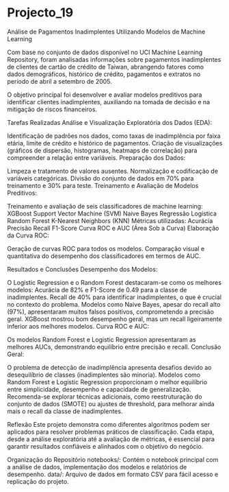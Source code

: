# Projecto_19
 
Análise de Pagamentos Inadimplentes Utilizando Modelos de Machine Learning

Com base no conjunto de dados disponível no UCI Machine Learning Repository, foram analisadas informações sobre pagamentos inadimplentes de clientes de cartão de crédito de Taiwan, abrangendo fatores como dados demográficos, histórico de crédito, pagamentos e extratos no período de abril a setembro de 2005.

O objetivo principal foi desenvolver e avaliar modelos preditivos para identificar clientes inadimplentes, auxiliando na tomada de decisão e na mitigação de riscos financeiros.

Tarefas Realizadas
Análise e Visualização Exploratória dos Dados (EDA):

Identificação de padrões nos dados, como taxas de inadimplência por faixa etária, limite de crédito e histórico de pagamentos.
Criação de visualizações (gráficos de dispersão, histogramas, heatmaps de correlação) para compreender a relação entre variáveis.
Preparação dos Dados:

Limpeza e tratamento de valores ausentes.
Normalização e codificação de variáveis categóricas.
Divisão do conjunto de dados em 70% para treinamento e 30% para teste.
Treinamento e Avaliação de Modelos Preditivos:

Treinamento e avaliação de seis classificadores de machine learning:
XGBoost
Support Vector Machine (SVM)
Naive Bayes
Regressão Logística
Random Forest
K-Nearest Neighbors (KNN)
Métricas utilizadas:
Acurácia
Precisão
Recall
F1-Score
Curva ROC e AUC (Área Sob a Curva)
Elaboração da Curva ROC:

Geração de curvas ROC para todos os modelos.
Comparação visual e quantitativa do desempenho dos classificadores em termos de AUC.


Resultados e Conclusões
Desempenho dos Modelos:

O Logistic Regression e o Random Forest destacaram-se como os melhores modelos:
Acurácia de 82% e F1-Score de 0.49 para a classe de inadimplentes.
Recall de 40% para identificar inadimplentes, o que é crucial no contexto do problema.
Modelos como Naive Bayes, apesar do recall alto (97%), apresentaram muitos falsos positivos, comprometendo a precisão geral.
XGBoost mostrou bom desempenho geral, mas um recall ligeiramente inferior aos melhores modelos.
Curva ROC e AUC:

Os modelos Random Forest e Logistic Regression apresentaram as melhores AUCs, demonstrando equilíbrio entre precisão e recall.
Conclusão Geral:

O problema de detecção de inadimplência apresenta desafios devido ao desequilíbrio de classes (inadimplentes são minoria).
Modelos como Random Forest e Logistic Regression proporcionam o melhor equilíbrio entre simplicidade, desempenho e capacidade de generalização.
Recomenda-se explorar técnicas adicionais, como reestruturação do conjunto de dados (SMOTE) ou ajustes de threshold, para melhorar ainda mais o recall da classe de inadimplentes.

Reflexão
Este projeto demonstra como diferentes algoritmos podem ser aplicados para resolver problemas práticos de classificação. Cada etapa, desde a análise exploratória até a avaliação de métricas, é essencial para garantir resultados confiáveis e alinhados com o objetivo do negócio.


Organização do Repositório notebooks/: Contém o notebook principal com a análise de dados, implementação dos modelos e relatórios de desempenho. data/: Arquivo de dados em formato CSV para fácil acesso e replicação do projeto.



